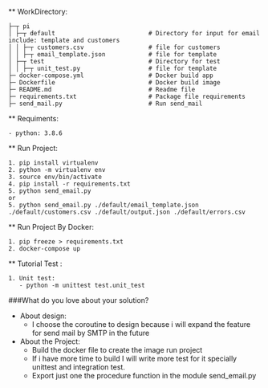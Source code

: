 ** WorkDirectory:


    ├─┬ pi
    │ ├─┬ default                          # Directory for input for email include: template and customers
    │ │ ├─┬ customers.csv                  # file for customers
    │ │ ├─┬ email_template.json            # file for template
    │ ├─┬ test                             # Directory for test
    │ │ ├─┬ unit_test.py                   # file for template
    ├─ docker-compose.yml                  # Docker build app
    ├─ Dockerfile                          # Docker build image
    ├─ README.md                           # Readme file 
    ├─ requirements.txt                    # Package file requirements
    ├─ send_mail.py                        # Run send_mail


** Requiments:

    - python: 3.8.6

** Run Project:

    1. pip install virtualenv
    2. python -m virtualenv env
    3. source env/bin/activate
    4. pip install -r requirements.txt
    5. python send_email.py
    or 
    5. python send_email.py ./default/email_template.json ./default/customers.csv ./default/output.json ./default/errors.csv

** Run Project By Docker:

    1. pip freeze > requirements.txt
    2. docker-compose up

** Tutorial Test :

    1. Unit test:
       - python -m unittest test.unit_test

###What do you love about your solution?
 - About design:
   - I choose the coroutine to design because i will expand the feature for send mail by SMTP in the future
 - About the Project:
   - Build the docker file to create the image run project
   - If i have more time to build I will write more test for it specially unittest and integration test.
   - Export just one the procedure function in the module send_email.py
 
